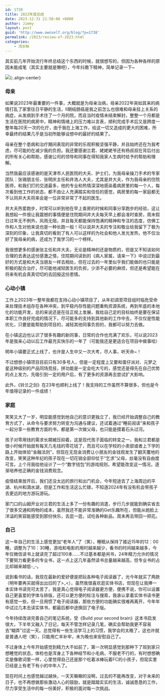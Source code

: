 ```yaml
---
id: 1738
title: 2023年度总结
date: 2023-12-31 21:50:08 +0800
author: Jimmy
layout: post
guid: 'http://www.ownself.org/blog/?p=1738'
permalink: /2023/review-of-2023.html
categories:
    - 流水帐
---
```


其实前几年开始流行年终总结这个东西的时候，就很想写的，但因为各种各样的原因未能成笔（其实主要就是懒吧），今年抖擞下精神，简单记录一下~

![](/assets/2023/review-of-2023.png){:.align-center}

### 母亲

如果说2023年最重要的一件事，大概就是为母亲治病，母亲2022年突如其来的病情打乱了家里往日平静的生活，II期结肠癌是我之前怎么也很难和母亲挂上关系的病症，从发病到手术住了一个月的院，而且当时疫情未结束解封，整整一个月都是生活在医院的病房中，精神和情绪上的压力难以言表，顺利完成手术后又是跨度一整年每20天一次的化疗，由于我在上海工作，给这一切又造成的更大的困难，所幸最终的结果几乎是当初所能够设想中的最好的结果了。

母亲在整个患病和治疗期间表现的非常的乐观积极坚强平静，并且始终还在为我考虑，尽可能的在减少我的负担。我还要感谢兰君、姥姥姥爷还有杨叔叔在背后付出的所有关心和帮助，感谢公司的领导和同事在得知我家人生病时给予的帮助和理解。

当然我最应该感谢的是天津市人民医院的大夫、护士们，为我母亲操刀手术的专家团队：张锡朋主任、张明庆主任和井浩人大夫，尤其是井大夫，作为我母亲的住院医师，和我们打的交道最多，他的专业和热情深深地感染着病房里的每一个人，每次看到他工作的状态，都不由让人充满踏实和信任的感觉，病房里的每一家庭都无不认同井大夫将来会是一位非常非常了不起的医生。

井大夫热爱跑步，时常可以听到他在早上查房的时候和同事分享跑步的经验，这让我想起一件很让我震撼的事情便是住院期间井大夫每天早上都会准时查房，周末假日过年无不例外，风雨无阻，并且每天都能保持饱满的精神和专注的态度，仿佛工作和人生对他来说也是一种长跑一般！可以说井大夫的专注和敬业给我留下了极为深刻的印象，让我真切的看到了有人可以这样的为社会和他人发光发热，他不仅治好了我母亲的病，还成为了我学习的一个榜样。

我很想更多的感谢张主任和井大夫，无论是精神的还是物质的，但是又不知该如何合理的去表达这份感激之情，住院期间读到的《病人家属，请来一下》中说过到最好的方式是和大夫当朋友一样去相处，但在过去的一年里似乎我们能做的也只能是积极的配合治疗，尽可能地减轻医生的负担，少添不必要的麻烦，但还是希望能在将来有机会真真切切的去回报这份恩情。

### 心动小镇

工作上2023年一整年我都在支持心动小镇项目了，从年初调至项目组时临危受命来处理技术组存在各种冲突，到平稳内存性能问题重构资源系统，再到年底的本地化的功能开发，总的来说还是在往正规上发展，我给自己定的目标始终是要在保证本职工作良好完成的情况下，尽可能多的支持到其他新的工作中去，不仅仅是性能优化，只要是能帮助到项目的，减轻其他同事负担的，我都可以努力去做。

在小镇这边也认识了很多有趣的新同事，日常的合作也充满了欢乐，可以说2023年是我来心动以后工作最充实快乐的一年了（可能我还是更适合在项目中做事哈）

明年小镇要正式上线了，也许是人生中又一次大考，尽人事，听天命~！

不过想想小镇项目目前只有30多号人，但是一定程度上又要和蛋仔派对、元梦之星这种级别的产品同场竞技，拼功能是一定会吃大亏的，感觉还是得先在自己优势的点上发力，先吸引到一定的用户后，有了更多的资源再去尝试扩大影响。

此外，《铃兰之剑》在23年也顺利上线了！我支持的工作虽然不算很多，但也是今年值得记录的一件成绩！

### 家庭

笑笑又大了一岁，明显能感觉到他自己的意识更独立了，我已经开始调整自己的教育方式了，从命令与要求努力转变为沟通与建议，还试着通过“睡前阅读”来和孩子一起分享一些教育方面的书，都是第一次做父母，也只能是摸着石头过河。

孩子对零用钱的需求长期被压抑着，这是现代孩子面临的转变之一，我和兰君都是很小时候开始就有每天几毛钱的零花钱了，而且可以在学校的小卖部或者上下学的路上开始体验“金融法则”，但现在无现金消费让小朋友的金钱观发生了翻天覆地的改变，笑笑这种年纪的孩子现在一切花销全部仰仗于“乞求”父母，丝毫没有自由度可言。上个月我给他设计了一个“数字钱包”的游戏规则，希望能改变这一情况，逐渐培养他正确的金钱消费观念。

疫情结束放开后，我们还没太远的旅行和出门机会，今年短途去了上海周边的平湖、杭州和滴水湖，但是工作和生活这么忙碌，不知道2024年有没有机会带孩子去更远的地方游玩游玩。

家门口的山姆开业对兰君的生活上多了一份有趣的消遣，步行几步就能到确实省去了很多交通和购物的成本，虽然我还不能非常准确的Get乐趣所在，但能从她脸上洋溢的笑容能感受到那份快乐，去逛一逛，试吃各种新品，周末再去带回一把花。

### 自己

这一年自己的生活上感觉更加“老年人”了（笑），睡眠从保持了接近15年的12：00睡，调整为了10：30睡，游戏和电影的用时越来越少，看书的时间越来越多，今年仅微信读书上就读完了超过100本……不过基本都是闲书，24年精力允许的情况下要努力看更多的专业书，这一点上这几年虽然读书总量越来越高，但专业书的占比却越来越低\-\_\-。

说到看书的话，我现在最新的爱好便是把玩各种电子阅读器了，光今年就买了两款（明年要再买就得出出旧的了\>\_\<），虽然我很喜欢逛实体书店，但现在让我捧一本实体书读完可太苦了，我是真心觉得电子阅读器更方便，便携不说，你可以设置自己更喜爱的字体与排版，还可以更方便的标注与搜索，我承认拿着实体书读书更有感觉一些，但一旦用惯了电子阅读器，那些方便的功能确实很难再离开，今年年中试过几本去读实体书，都最后都中途换回了电子版。

今年持续改进完善自己的笔记系统，受《Build your second brain》这本书启发很大，下半年又融入了日记，每天不管怎样记录几笔，确实会帮助我更不容易去“糊弄”过这一天。总觉得有一些生活学习上的习惯，我学会的太晚了，这也许就是普通人吧（笑），只能用亡羊补牢，未为晚也来安慰自己了。

不过身体上今年开始感觉到精力大不如前了，第一次明显感觉到那种下了班到家只想睡觉的状态，体检也是浑身上下各种结节和小毛病，不服老不行的，有时想想确实是像歌词里一样，心里觉得自己还是那个吃着冰棒玩着FC的小孩子，但现实里已经是上有老下有小的中年人了。

现在时间上也感觉越过越快，一天天唰唰的没啊，过去的不能再改变，对于未来的日子，也不再想做那些激动人心的鼓励，就是踏踏实实的生活，诚诚恳恳的工作，尽力享受生活中的每一份美好，积极的面对每一次挑战。

